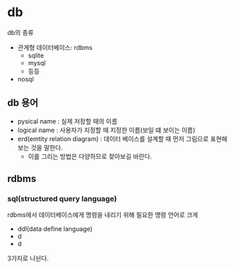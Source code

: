 # db

db의 종류

- 관계형 데이터베이스: rdbms
  - sqlite
  - mysql
  - 등등
- nosql

## db 용어

- pysical name : 실제 저장할 때의 이름
- logical name : 사용자가 지정할 때 지정한 이름(보일 떄 보이는 이름)
- erd(emtity relation diagram) : 데이터 베이스를 설계할 때 먼저 그림으로 표현해 보는 것을 말한다.
  - 이를 그리는 방법은 다양하므로 찾아보길 바란다.

## rdbms

### sql(structured query language)

rdbms에서 데이터베이스에게 명령을 내리기 위해 필요한 명령 언어로 크게

- ddl(data define language)
- d
- d

3가지로 나뉜다.